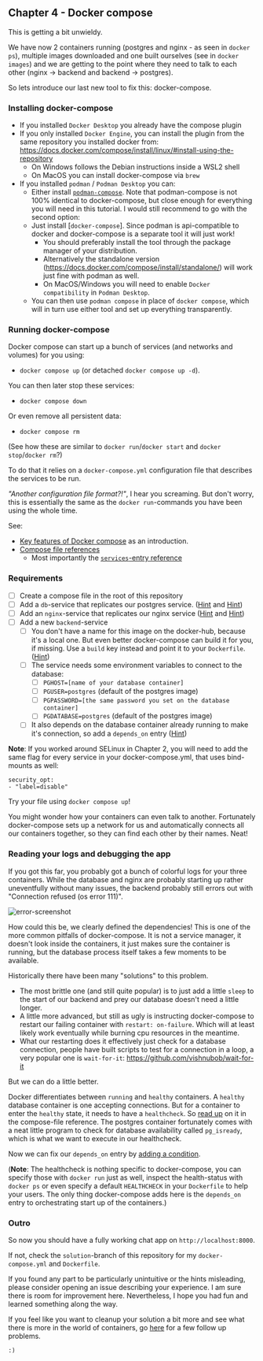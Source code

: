 ## Chapter 4 - Docker compose

This is getting a bit unwieldy.

We have now 2 containers running (postgres and nginx - as seen in `docker ps`), multiple images downloaded and one built ourselves (see in `docker images`) and we are getting to the point where they need to talk to each other (nginx -> backend and backend -> postgres).

So lets introduce our last new tool to fix this: docker-compose.

### Installing docker-compose

- If you installed `Docker Desktop` you already have the compose plugin
- If you only installed `Docker Engine`, you can install the plugin from the same repository you installed docker from: https://docs.docker.com/compose/install/linux/#install-using-the-repository
  - On Windows follows the Debian instructions inside a WSL2 shell
  - On MacOS you can install docker-compose via `brew`
- If you installed `podman` / `Podman Desktop` you can:
  - Either install [`podman-compose`](https://github.com/containers/podman-compose). Note that podman-compose is not 100% identical to docker-compose, but close enough for everything you will need in this tutorial. I would still recommend to go with the second option:
  - Just install [`docker-compose`]. Since podman is api-compatible to docker and docker-compose is a separate tool it will just work!
    - You should preferably install the tool through the package manager of your distribution.
    - Alternatively the standalone version (https://docs.docker.com/compose/install/standalone/) will work just fine with podman as well.
    - On MacOS/Windows you will need to enable `Docker compatibility` in `Podman Desktop`.
  - You can then use `podman compose` in place of `docker compose`, which will in turn use either tool and set up everything transparently.

### Running docker-compose

Docker compose can start up a bunch of services (and networks and volumes) for you using:
- `docker compose up` (or detached `docker compose up -d`).

You can then later stop these services:
- `docker compose down`

Or even remove all persistent data:
- `docker compose rm`

(See how these are similar to `docker run`/`docker start` and `docker stop`/`docker rm`?)

To do that it relies on a `docker-compose.yml` configuration file that describes the services to be run.

*"Another configuration file format?!"*, I hear you screaming. But don't worry, this is essentially the same as the `docker run`-commands you have been using the whole time.

See:
- [Key features of Docker compose](https://docs.docker.com/compose/features-uses/) as an introduction.
- [Compose file references](https://docs.docker.com/compose/compose-file/)
  - Most importantly the [`services`-entry reference](https://docs.docker.com/compose/compose-file/05-services/)

### Requirements

- [ ] Create a compose file in the root of this repository
- [ ] Add a `db`-service that replicates our postgres service. ([Hint](https://docs.docker.com/compose/compose-file/05-services/#image) and [Hint](https://docs.docker.com/compose/compose-file/05-services/#environment))
- [ ] Add an `nginx`-service that replicates our nginx service ([Hint](https://docs.docker.com/compose/compose-file/05-services/#ports) and [Hint](https://docs.docker.com/compose/compose-file/05-services/#volumes)) 
- [ ] Add a new `backend`-service
  - [ ] You don't have a name for this image on the docker-hub, because it's a local one. But even better docker-compose can build it for you, if missing. Use a `build` key instead and point it to your `Dockerfile`. ([Hint](https://docs.docker.com/compose/compose-file/build/#attributes))
  - [ ] The service needs some environment variables to connect to the database:
     - [ ] `PGHOST=[name of your database container]`
     - [ ] `PGUSER=postgres` (default of the postgres image)
     - [ ] `PGPASSWORD=[the same password you set on the database container]`
     - [ ] `PGDATABASE=postgres` (default of the postgres image)
  - [ ] It also depends on the database container already running to make it's connection, so add a `depends_on` entry ([Hint](https://docs.docker.com/compose/compose-file/05-services/#depends_on))

**Note**: If you worked around SELinux in Chapter 2, you will need to add the same flag for every service in your docker-compose.yml, that uses bind-mounts as well:
```
security_opt:
- "label=disable"
```

Try your file using `docker compose up`!

You might wonder how your containers can even talk to another. Fortunately docker-compose sets up a network for us and automatically connects all our containers together, so they can find each other by their names. Neat!

### Reading your logs and debugging the app

If you got this far, you probably got a bunch of colorful logs for your three containers.
While the database and nginx are probably starting up rather uneventfully without many issues, the backend probably still errors out with "Connection refused (os error 111)".

![error-screenshot](./assets/error-screenshot.png)

How could this be, we clearly defined the dependencies! This is one of the more common pitfalls of docker-compose. It is not a service manager, it doesn't look inside the containers, it just makes sure the container is running, but the database process itself takes a few moments to be available.

Historically there have been many "solutions" to this problem.
- The most brittle one (and still quite popular) is to just add a little `sleep` to the start of our backend and prey our database doesn't need a little longer.
- A little more advanced, but still as ugly is instructing docker-compose to restart our failing container with `restart: on-failure`. Which will at least likely work eventually while burning cpu resources in the meantime.
- What our restarting does it effectively just check for a database connection, people have built scripts to test for a connection in a loop, a very popular one is `wait-for-it`: https://github.com/vishnubob/wait-for-it

But we can do a little better.

Docker differentiates between `running` and `healthy` containers. A `healthy` database container is one accepting connections. But for a container to enter the `healthy` state, it needs to have a `healthcheck`.
So [read up](https://docs.docker.com/compose/compose-file/05-services/#healthcheck) on it in the compose-file reference. The postgres container fortunately comes with a neat little program to check for database availability called `pg_isready`, which is what we want to execute in our healthcheck.

Now we can fix our `depends_on` entry by [adding a condition](https://docs.docker.com/compose/compose-file/05-services/#long-syntax-1).

(**Note**: The healthcheck is nothing specific to docker-compose, you can specify those with `docker run` just as well, inspect the health-status with `docker ps` or even specify a default `HEALTHCHECK` in your `Dockerfile` to help your users. The only thing docker-compose adds here is the `depends_on` entry to orchestrating start up of the containers.)

### Outro

So now you should have a fully working chat app on `http://localhost:8000`.

If not, check the `solution`-branch of this repository for my `docker-compose.yml` and `Dockerfile`.

If you found any part to be particularly unintuitive or the hints misleading, please consider opening an issue describing your experience. I am sure there is room for improvement here. Nevertheless, I hope you had fun and learned something along the way.

If you feel like you want to cleanup your solution a bit more and see what there is more in the world of containers, go [here](./5-more.md) for a few follow up problems.

`:)`
